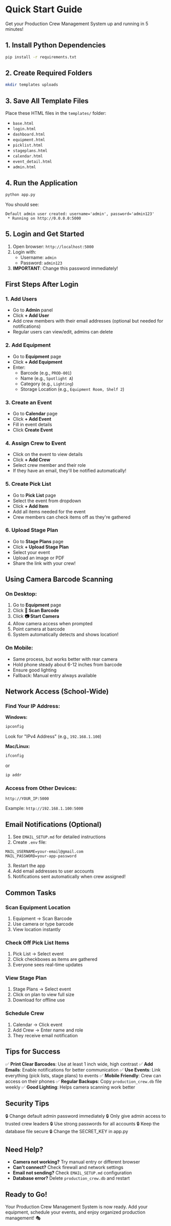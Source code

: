 # Quick Start Guide

Get your Production Crew Management System up and running in 5 minutes!

## 1. Install Python Dependencies

```bash
pip install -r requirements.txt
```

## 2. Create Required Folders

```bash
mkdir templates uploads
```

## 3. Save All Template Files

Place these HTML files in the `templates/` folder:
- `base.html`
- `login.html`
- `dashboard.html`
- `equipment.html`
- `picklist.html`
- `stageplans.html`
- `calendar.html`
- `event_detail.html`
- `admin.html`

## 4. Run the Application

```bash
python app.py
```

You should see:
```
Default admin user created: username='admin', password='admin123'
 * Running on http://0.0.0.0:5000
```

## 5. Login and Get Started

1. Open browser: `http://localhost:5000`
2. Login with:
   - Username: `admin`
   - Password: `admin123`
3. **IMPORTANT**: Change this password immediately!

## First Steps After Login

### 1. Add Users
- Go to **Admin** panel
- Click **+ Add User**
- Add crew members with their email addresses (optional but needed for notifications)
- Regular users can view/edit, admins can delete

### 2. Add Equipment
- Go to **Equipment** page
- Click **+ Add Equipment**
- Enter:
  - Barcode (e.g., `PROD-001`)
  - Name (e.g., `Spotlight A`)
  - Category (e.g., `Lighting`)
  - Storage Location (e.g., `Equipment Room, Shelf 2`)

### 3. Create an Event
- Go to **Calendar** page
- Click **+ Add Event**
- Fill in event details
- Click **Create Event**

### 4. Assign Crew to Event
- Click on the event to view details
- Click **+ Add Crew**
- Select crew member and their role
- If they have an email, they'll be notified automatically!

### 5. Create Pick List
- Go to **Pick List** page
- Select the event from dropdown
- Click **+ Add Item**
- Add all items needed for the event
- Crew members can check items off as they're gathered

### 6. Upload Stage Plan
- Go to **Stage Plans** page
- Click **+ Upload Stage Plan**
- Select your event
- Upload an image or PDF
- Share the link with your crew!

## Using Camera Barcode Scanning

### On Desktop:
1. Go to **Equipment** page
2. Click **📱 Scan Barcode**
3. Click **📷 Start Camera**
4. Allow camera access when prompted
5. Point camera at barcode
6. System automatically detects and shows location!

### On Mobile:
- Same process, but works better with rear camera
- Hold phone steady about 6-12 inches from barcode
- Ensure good lighting
- Fallback: Manual entry always available

## Network Access (School-Wide)

### Find Your IP Address:

**Windows:**
```cmd
ipconfig
```
Look for "IPv4 Address" (e.g., `192.168.1.100`)

**Mac/Linux:**
```bash
ifconfig
```
or
```bash
ip addr
```

### Access from Other Devices:
```
http://YOUR_IP:5000
```
Example: `http://192.168.1.100:5000`

## Email Notifications (Optional)

1. See `EMAIL_SETUP.md` for detailed instructions
2. Create `.env` file:
```
MAIL_USERNAME=your-email@gmail.com
MAIL_PASSWORD=your-app-password
```
3. Restart the app
4. Add email addresses to user accounts
5. Notifications sent automatically when crew assigned!

## Common Tasks

### Scan Equipment Location
1. Equipment → Scan Barcode
2. Use camera or type barcode
3. View location instantly

### Check Off Pick List Items
1. Pick List → Select event
2. Click checkboxes as items are gathered
3. Everyone sees real-time updates

### View Stage Plan
1. Stage Plans → Select event
2. Click on plan to view full size
3. Download for offline use

### Schedule Crew
1. Calendar → Click event
2. Add Crew → Enter name and role
3. They receive email notification

## Tips for Success

✅ **Print Clear Barcodes**: Use at least 1 inch wide, high contrast
✅ **Add Emails**: Enable notifications for better communication
✅ **Use Events**: Link everything (pick lists, stage plans) to events
✅ **Mobile Friendly**: Crew can access on their phones
✅ **Regular Backups**: Copy `production_crew.db` file weekly
✅ **Good Lighting**: Helps camera scanning work better

## Security Tips

🔒 Change default admin password immediately
🔒 Only give admin access to trusted crew leaders
🔒 Use strong passwords for all accounts
🔒 Keep the database file secure
🔒 Change the SECRET_KEY in app.py

## Need Help?

- **Camera not working?** Try manual entry or different browser
- **Can't connect?** Check firewall and network settings
- **Email not sending?** Check `EMAIL_SETUP.md` configuration
- **Database error?** Delete `production_crew.db` and restart

## Ready to Go!

Your Production Crew Management System is now ready. Add your equipment, schedule your events, and enjoy organized production management! 🎭